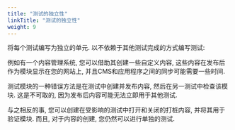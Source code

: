 ```yaml
---
title: "测试的独立性"
linkTitle: "测试的独立性"
weight: 9
---
```


将每个测试编写为独立的单元.
以不依赖于其他测试完成的方式编写测试:

例如有一个内容管理系统, 
您可以借助其创建一些自定义内容, 
这些内容在发布后作为模块显示在您的网站上, 
并且CMS和应用程序之间的同步可能需要一些时间.

测试模块的一种错误方法是在测试中创建并发布内容, 
然后在另一测试中检查该模块. 
这是不可取的, 因为发布后内容可能无法立即用于其他测试.

与之相反的事, 您可以创建在受影响的测试中打开和关闭的打桩内容, 并将其用于验证模块. 
而且, 对于内容的创建, 您仍然可以进行单独的测试.
